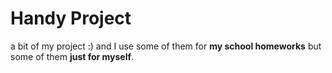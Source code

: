 # Handy Project
a bit of my project :)
and I use some of them for **my school homeworks** but some of them **just for myself**.